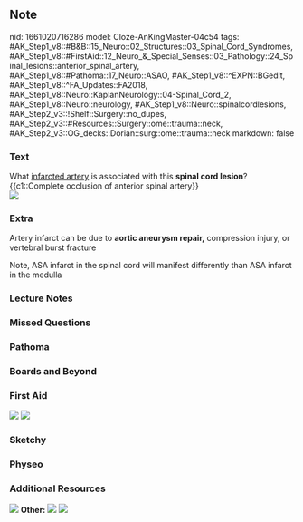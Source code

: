 ## Note
nid: 1661020716286
model: Cloze-AnKingMaster-04c54
tags: #AK_Step1_v8::#B&B::15_Neuro::02_Structures::03_Spinal_Cord_Syndromes, #AK_Step1_v8::#FirstAid::12_Neuro_&_Special_Senses::03_Pathology::24_Spinal_lesions::anterior_spinal_artery, #AK_Step1_v8::#Pathoma::17_Neuro::ASAO, #AK_Step1_v8::^EXPN::BGedit, #AK_Step1_v8::^FA_Updates::FA2018, #AK_Step1_v8::Neuro::KaplanNeurology::04-Spinal_Cord_2, #AK_Step1_v8::Neuro::neurology, #AK_Step1_v8::Neuro::spinalcordlesions, #AK_Step2_v3::!Shelf::Surgery::no_dupes, #AK_Step2_v3::#Resources::Surgery::ome::trauma::neck, #AK_Step2_v3::OG_decks::Dorian::surg::ome::trauma::neck
markdown: false

### Text
<div>
  <div>
    What <u>infarcted artery</u> is associated with this <b>spinal
    cord lesion</b>?
  </div>
  <div>
    {{c1::Complete occlusion of anterior spinal artery}}
  </div>
</div>
<div><img src="paste-8250632175835.jpg"></div>

### Extra
Artery infarct can be due to <b>aortic aneurysm repair,</b>
compression injury, or vertebral burst fracture
<div>
  Note, ASA infarct in the spinal cord will manifest differently
  than ASA infarct in the medulla
</div>

### Lecture Notes


### Missed Questions


### Pathoma


### Boards and Beyond


### First Aid
<img src="tmpplUDyq.png"> <img src="tmpmt1mr1.png">

### Sketchy


### Physeo


### Additional Resources
<img src="paste-343949570998273.jpg" class="resizer"> <b>Other:</b>
<img src="tmpqv4KhQ.png" class="resizer"> <img src="tmpR7fSIt.png"
class="resizer">
